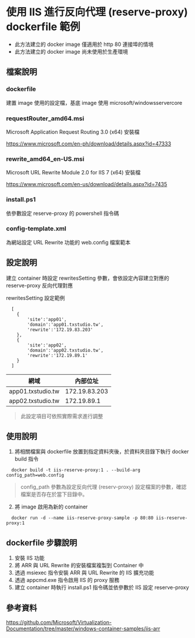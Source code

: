 # 使用 IIS 進行反向代理 (reserve-proxy) dockerfile 範例
- 此方法建立的 docker image 僅適用於 http 80 連接埠的情境
- 此方法建立的 docker image 尚未使用於生產環境

## 檔案說明
### dockerfile
建置 image 使用的設定檔，基底 image 使用 microsoft/windowsservercore

### requestRouter_amd64.msi
Microsoft Application Request Routing 3.0 (x64) 安裝檔

https://www.microsoft.com/en-ph/download/details.aspx?id=47333

### rewrite_amd64_en-US.msi
Microsoft URL Rewrite Module 2.0 for IIS 7 (x64) 安裝檔

https://www.microsoft.com/en-us/download/details.aspx?id=7435

### install.ps1
依參數設定 reserve-proxy 的 powershell 指令碼

### config-template.xml
為網站設定 URL Rewrite 功能的 web.config 檔案範本

## 設定說明
建立 container 時設定 rewritesSetting 參數，會依設定內容建立對應的 reserve-proxy 反向代理對應

rewritesSetting 設定範例
```
  [
	{
		'site':'app01',
		'domain':'app01.txstudio.tw',
		'rewrite':'172.19.83.203'
	},
	{
		'site':'app02',
		'domain':'app02.txstudio.tw',
		'rewrite':'172.19.89.1'
	}
  ]
```

網域|內部位址
--|--
app01.txstudio.tw|172.19.83.203
app02.txstudio.tw|172.19.89.1

> 此設定項目可依照實際需求進行調整


## 使用說明

1. 將相關檔案與 dockerfile 放置到指定資料夾後，於資料夾目錄下執行 docker build 指令
```
  docker build -t iis-reserve-proxy:1 . --build-arg config_path=web.config
```
> config_path 參數為設定反向代理 (reserv-proxy) 設定檔案的參數，確認檔案是否存在於當下目錄中。

2. 將 image 啟用為新的 container
```
  docker run -d --name iis-reserve-proxy-sample -p 80:80 iis-reserve-proxy:1
```

## dockerfile 步驟說明
1. 安裝 IIS 功能
2. 將 ARR 與 URL Rewrite 的安裝檔案複製到 Container 中
3. 透過 msiexec 指令安裝 ARR 與 URL Rewrite 的 IIS 擴充功能
4. 透過 appcmd.exe 指令啟用 IIS 的 proxy 服務
5. 建立 container 時執行 install.ps1 指令碼並依參數於 IIS 設定 reserve-proxy 


## 參考資料
https://github.com/Microsoft/Virtualization-Documentation/tree/master/windows-container-samples/iis-arr
